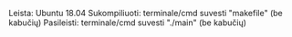 Leista: Ubuntu 18.04 
Sukompiliuoti: terminale/cmd suvesti "makefile" (be kabučių)
Pasileisti: terminale/cmd suvesti "./main" (be kabučių)
